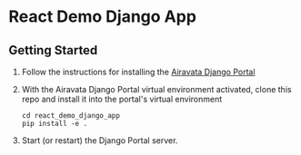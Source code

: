 # React Demo Django App

## Getting Started

1. Follow the instructions for installing the
   [Airavata Django Portal](https://github.com/apache/airavata-django-portal)
2. With the Airavata Django Portal virtual environment activated, clone this
   repo and install it into the portal's virtual environment

   ```
   cd react_demo_django_app
   pip install -e .
   ```

3. Start (or restart) the Django Portal server.
